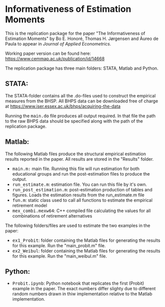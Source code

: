 # Informativeness of Estimation Moments

This is the replication package for the paper "The Informativeness of Estimation Moments"
by Bo E. Honoré, Thomas H. Jørgensen and Àureo de Paula to appear in *Journal of Applied Econometrics*.

Working paper version can be found here: https://www.cemmap.ac.uk/publication/id/14668

The replication package has three main folders: STATA, Matlab and Python.

STATA:
------
The STATA-folder contains all the .do-files used to construct the empirical measures from the BHSP. All BHPS data can be downloaded free of charge at https://www.iser.essex.ac.uk/bhps/acquiring-the-data

Running the <tt>main.do</tt> file produces all output required. In that file the path to the raw BHPS data should be specified along with the path of the replication package.

Matlab:
------
The following Matlab files produce the structural empirical estimation results reported in the paper. All results are stored in the "Results" folder.
* <tt>main.m:</tt>			main file. Running this file will run estimation for both educational groups and run the post-estimation files to produce the output.
* <tt>run_estimate.m</tt>:		estimation file. You can run this file by it's own.	
* <tt>run_post_estimation.m</tt>:	post-estimation production of tables and figures. Loads the estimation results from the run_estimate.m file	
* <tt>fun.m</tt>:			static class used to call all functions to estimate the empirical retirement model
* <tt>mex_combi.mexw64</tt>: 	C++ compiled file calculating the values for all combinations of retirement alternatives

The following folders/files are used to estimate the two examples in the paper:
* <tt>ex1_Probit</tt>:		folder containing the Matlab files for generating the results for this example. Run the "main_probit.m" file.
* <tt>ex2_Weibul</tt>:		folder containing the Matlab files for generating the results for this example. Run the "main_weibul.m" file.

Python:
------
* <tt>Probit.ipynb</tt>:		Python notebook that replicates the first (Probit) example in the paper. The exact numbers differ slighty due to different random numbers drawn in thiw implementation relative to the Matlab implementation.
